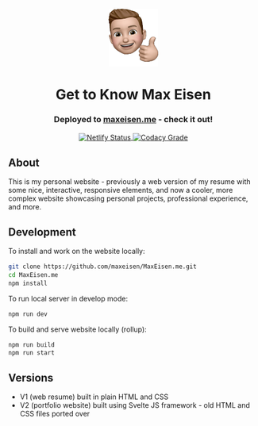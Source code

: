 <p align="center">
  <a href="https://maxeisen.me" target="_blank">
    <img src="https://github.com/maxeisen/MaxEisen.me/blob/master/public/img/additional/memoji_cycle_large.gif" align="center" alt="Max Eisen memoji cycle" width="100">
  </a>
  <h1 align="center">Get to Know Max Eisen</h1>
  <h3 align="center"><b>Deployed to <a href="https://maxeisen.me" target="_blank">maxeisen.me</a> - check it out!</b></h3>
</p>
<p align="center">
  <a href="https://app.netlify.com/sites/maxeisen/deploys" target="_blank">
    <img src="https://api.netlify.com/api/v1/badges/29ebb303-9e97-44b6-82da-f68a0dee3963/deploy-status" align="center" alt="Netlify Status">
  </a>
  <a href="https://www.codacy.com/manual/maxeisen/MaxEisen.me?utm_source=github.com&amp;utm_medium=referral&amp;utm_content=maxeisen/MaxEisen.me&amp;utm_campaign=Badge_Grade" target="_blank">
    <img src="https://app.codacy.com/project/badge/Grade/6c10e2469ebf468c8c24fe25b6d94649" align="center" alt="Codacy Grade">
  </a>
</p>

## About
This is my personal website - previously a web version of my resume with some nice, interactive, responsive elements, and now a cooler, more complex website showcasing personal projects, professional experience, and more.

## Development
To install and work on the website locally:

```bash
git clone https://github.com/maxeisen/MaxEisen.me.git
cd MaxEisen.me
npm install
```

To run local server in develop mode:

```bash
npm run dev
```

To build and serve website locally (rollup):

```bash
npm run build
npm run start
```

## Versions
<ul>
  <li>V1 (web resume) built in plain HTML and CSS</li>
  <li>V2 (portfolio website) built using Svelte JS framework - old HTML and CSS files ported over</li>
</ul>
